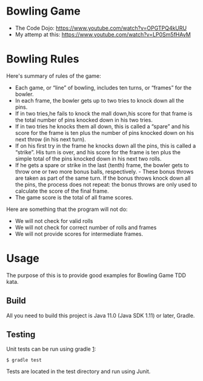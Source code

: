 # Bowling Game

* The Code Dojo: https://www.youtube.com/watch?v=OPGTPQ4kURU
* My attemp at this: https://www.youtube.com/watch?v=LP0Sm5fHAyM

# Bowling Rules

Here's summary of rules of the game: 
- Each game, or “line” of bowling, includes ten turns, or “frames” for the bowler.
- In each frame, the bowler gets up to two tries to knock down all the pins.
- If in two tries,he fails to knock the mall down,his score for that frame is the total number of pins knocked down in his two tries.
- If in two tries he knocks them all down, this is called a “spare” and his score for the frame is ten plus the number of pins knocked down on his next throw (in his next turn).
- If on his first try in the frame he knocks down all the pins, this is called a “strike”. His turn is over, and his score for the frame is ten plus the simple total of the pins knocked down in his next two rolls.
- If he gets a spare or strike in the last (tenth) frame, the bowler gets to throw one or two more bonus balls, respectively. - These bonus throws are taken as part of the same turn. If the bonus throws knock down all the pins, the process does not repeat: the bonus throws are only used to calculate the score of the final frame.
- The game score is the total of all frame scores.

Here are something that the program will not do:
- We will not check for valid rolls
- We will not check for correct number of rolls and frames
- We will not provide scores for intermediate frames.

# Usage

The purpose of this is to provide good examples for Bowling Game TDD kata.

Build
-----

All you need to build this project is Java 11.0 (Java SDK 1.11) or later, Gradle.

Testing
-------

Unit tests can be run using gradle [1]:

    $ gradle test

[1]: http://gradle.org/

Tests are located in the test directory and run using Junit.
